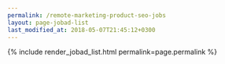 ```yaml
---
permalink: /remote-marketing-product-seo-jobs
layout: page-jobad-list
last_modified_at: 2018-05-07T21:45:12+0300
---
```

{% include render_jobad_list.html permalink=page.permalink %}
